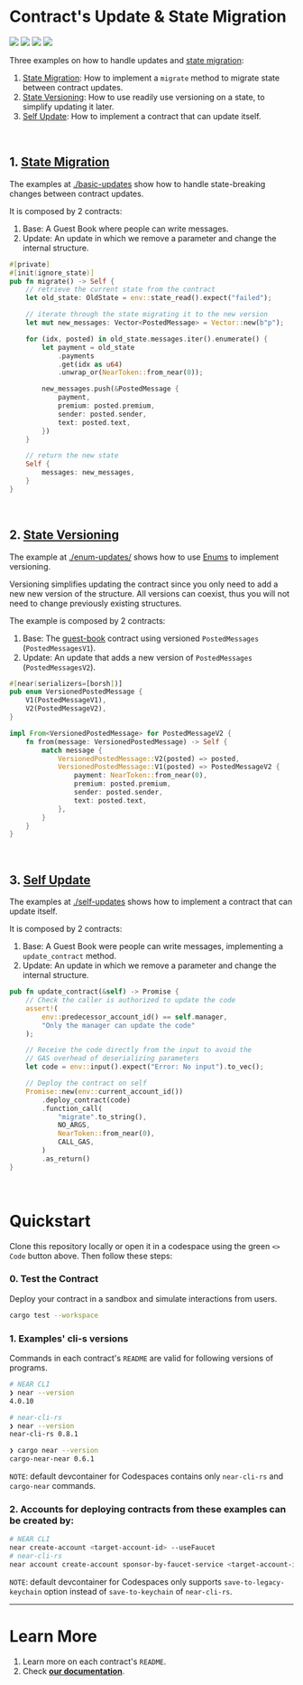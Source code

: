 # Contract's Update & State Migration
[![](https://img.shields.io/badge/⋈%20Examples-Intermediate-orange)](https://docs.near.org/tutorials/welcome)
[![](https://img.shields.io/badge/Contract-rust-red)](https://docs.near.org/smart-contracts/anatomy)
[![](https://img.shields.io/badge/Frontend-None-gray)](https://docs.near.org/develop/integrate/frontend)
[![](https://img.shields.io/github/workflow/status/near-examples/update-migrate-rust/Tests/main?color=green&label=Tests)](https://github.com/near-examples/update-migrate-rust/actions/workflows/tests.yml)

Three examples on how to handle updates and [state migration](https://docs.near.org/develop/upgrade/migration):
1. [State Migration](./basic-updates/): How to implement a `migrate` method to migrate state between contract updates.
2. [State Versioning](./enum-updates/): How to use readily use versioning on a state, to simplify updating it later.
3. [Self Update](./self-updates/): How to implement a contract that can update itself.

<br />

## 1. [State Migration](./basic-updates/)
The examples at [./basic-updates](./basic-updates) show how to handle state-breaking changes
between contract updates.

It is composed by 2 contracts:
1. Base: A Guest Book where people can write messages.
2. Update: An update in which we remove a parameter and change the internal structure.

```rust
#[private]
#[init(ignore_state)]
pub fn migrate() -> Self {
    // retrieve the current state from the contract
    let old_state: OldState = env::state_read().expect("failed");

    // iterate through the state migrating it to the new version
    let mut new_messages: Vector<PostedMessage> = Vector::new(b"p");

    for (idx, posted) in old_state.messages.iter().enumerate() {
        let payment = old_state
            .payments
            .get(idx as u64)
            .unwrap_or(NearToken::from_near(0));

        new_messages.push(&PostedMessage {
            payment,
            premium: posted.premium,
            sender: posted.sender,
            text: posted.text,
        })
    }

    // return the new state
    Self {
        messages: new_messages,
    }
}
```

<br />

## 2. [State Versioning](./enum-updates/)
The example at [./enum-updates/](./enum-updates/) shows how to use
[Enums](https://doc.rust-lang.org/book/ch06-01-defining-an-enum.html) to implement versioning.

Versioning simplifies updating the contract since you only need to add a new new version of the structure.
All versions can coexist, thus you will not need to change previously existing structures. 

The example is composed by 2 contracts:
1. Base: The [guest-book](https://github.com/near-examples/guest-book-rust) contract using versioned `PostedMessages` (`PostedMessagesV1`).
2. Update: An update that adds a new version of `PostedMessages` (`PostedMessagesV2`).

```rust
#[near(serializers=[borsh])]
pub enum VersionedPostedMessage {
    V1(PostedMessageV1),
    V2(PostedMessageV2),
}

impl From<VersionedPostedMessage> for PostedMessageV2 {
    fn from(message: VersionedPostedMessage) -> Self {
        match message {
            VersionedPostedMessage::V2(posted) => posted,
            VersionedPostedMessage::V1(posted) => PostedMessageV2 {
                payment: NearToken::from_near(0),
                premium: posted.premium,
                sender: posted.sender,
                text: posted.text,
            },
        }
    }
}
```

<br />

## 3. [Self Update](./self-updates/)
The examples at [./self-updates](./self-updates) shows how to implement a contract
that can update itself.

It is composed by 2 contracts:
1. Base: A Guest Book were people can write messages, implementing a `update_contract` method.
2. Update: An update in which we remove a parameter and change the internal structure.

```rust
pub fn update_contract(&self) -> Promise {
    // Check the caller is authorized to update the code
    assert!(
        env::predecessor_account_id() == self.manager,
        "Only the manager can update the code"
    );

    // Receive the code directly from the input to avoid the
    // GAS overhead of deserializing parameters
    let code = env::input().expect("Error: No input").to_vec();

    // Deploy the contract on self
    Promise::new(env::current_account_id())
        .deploy_contract(code)
        .function_call(
            "migrate".to_string(),
            NO_ARGS,
            NearToken::from_near(0),
            CALL_GAS,
        )
        .as_return()
}
```

<br />


# Quickstart

Clone this repository locally or open it in a codespace using the green `<> Code` button above. Then follow these steps:

### 0. Test the Contract
Deploy your contract in a sandbox and simulate interactions from users.

```bash
cargo test --workspace
```

### 1. Examples' cli-s versions

Commands in each contract's `README` are valid for following versions of programs.

```bash
# NEAR CLI
❯ near --version
4.0.10

# near-cli-rs 
❯ near --version
near-cli-rs 0.8.1

❯ cargo near --version
cargo-near-near 0.6.1
```

`NOTE`: default devcontainer for Codespaces contains only `near-cli-rs` and `cargo-near` commands. 

### 2. Accounts for deploying contracts from these examples can be created by:  

```bash
# NEAR CLI
near create-account <target-account-id> --useFaucet
# near-cli-rs 
near account create-account sponsor-by-faucet-service <target-account-id> autogenerate-new-keypair save-to-keychain network-config testnet create
```

`NOTE`: default devcontainer for Codespaces only supports `save-to-legacy-keychain` option instead of `save-to-keychain` of `near-cli-rs`. 


---

# Learn More
1. Learn more on each contract's `README`.
2. Check [**our documentation**](https://docs.near.org/help).
